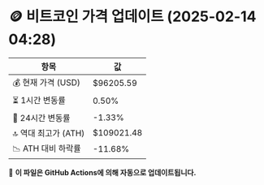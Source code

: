 # 🪙 비트코인 가격 업데이트 (2025-02-14 04:28)

| 항목                | 값 |
|--------------------|----------------|
| 💰 현재 가격 (USD) | $96205.59 |
| ⏳ 1시간 변동률    | 0.50% |
| 📆 24시간 변동률   | -1.33% |
| 🔝 역대 최고가 (ATH) | $109021.48 |
| 📉 ATH 대비 하락률 | -11.68% |

🔄 **이 파일은 GitHub Actions에 의해 자동으로 업데이트됩니다.**
